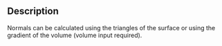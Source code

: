 ## Description

Normals can be calculated using the triangles of the surface or using the gradient of the volume (volume input required).
